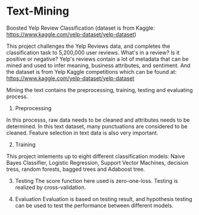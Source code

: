 # Text-Mining
Boosted Yelp Review Classification     (dataset is from Kaggle: https://www.kaggle.com/yelp-dataset/yelp-dataset)


This project challenges the Yelp Reviews data, and completes the classification task to 5,200,000 user reviews. What's in a review? Is it positive or negative? Yelp's reviews contain a lot of metadata that can be mined and used to infer meaning, business attributes, and sentiment. And the dataset is from Yelp Kaggle competitions which can be found at: https://www.kaggle.com/yelp-dataset/yelp-dataset

Mining the text contains the preprocessing, training, testing and evaluating process. 

1. Preprocessing

In this processs, raw data needs to be cleaned and attributes needs to be determined. In this text dataset, many punctuations are considered to be cleaned.
Feature selection in text data is also very important. 

2. Training

This project imlements up to eight different classification models: Naive Bayes Classifier, Logistic Regression, Support Vector Machines, decision tress, random forests, bagged trees and Adaboost tree. 

3. Testing
The score function here used is zero-one-loss. Testing is realized by cross-validation.

4. Evaluation
Evaluation is based on testing result, and hypothesis testing can be used to test the performance between different models.

